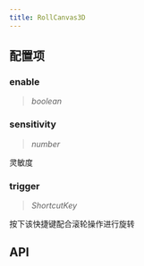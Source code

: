 ```yaml
---
title: RollCanvas3D
---
```


## 配置项

### enable

> _boolean_

### sensitivity

> _number_

灵敏度

### trigger

> _ShortcutKey_

按下该快捷键配合滚轮操作进行旋转

## API
